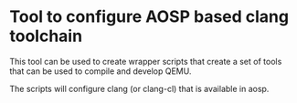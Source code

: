 # Tool to configure AOSP based clang toolchain

This tool can be used to create wrapper scripts that create a set of tools that can be used to compile and develop QEMU.

The scripts will configure clang (or clang-cl) that is available in aosp.
